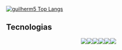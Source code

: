 [![guilherm5 Top Langs](https://github-readme-stats.vercel.app/api/top-langs/?username=guilherm5&layout=compact)](https://github.com/anuraghazra/github-readme-stats)

## Tecnologias

<div style="display: flex; justify-content: center; "><br> 
<img align="center" src="https://img.shields.io/badge/HTML-239120?style=for-the-badge&logo=html5&logoColor=white">

<img align="center" src="https://img.shields.io/badge/CSS-239120?&style=for-the-badge&logo=css3&logoColor=white">

<img align="center" src="https://img.shields.io/badge/JavaScript-323330?style=for-the-badge&logo=javascript&logoColor=F7DF1E">

<img align="center" src="https://img.shields.io/badge/Go-00ADD8?style=for-the-badge&logo=go&logoColor=white">

<img align="center" src="https://img.shields.io/badge/PostgreSQL-316192?style=for-the-badge&logo=postgresql&logoColor=white">

<img align="center" src="https://img.shields.io/badge/Microsoft_Azure-0089D6?style=for-the-badge&logo=microsoft-azure&logoColor=white">

</div>


